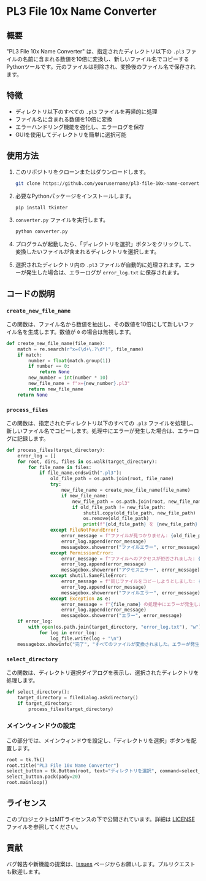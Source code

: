 # PL3 File 10x Name Converter

## 概要

"PL3 File 10x Name Converter" は、指定されたディレクトリ以下の `.pl3` ファイルの名前に含まれる数値を10倍に変換し、新しいファイル名でコピーするPythonツールです。元のファイルは削除され、変換後のファイル名で保存されます。

## 特徴

- ディレクトリ以下のすべての `.pl3` ファイルを再帰的に処理
- ファイル名に含まれる数値を10倍に変換
- エラーハンドリング機能を強化し、エラーログを保存
- GUIを使用してディレクトリを簡単に選択可能

## 使用方法

1. このリポジトリをクローンまたはダウンロードします。

    ```bash
    git clone https://github.com/yourusername/pl3-file-10x-name-converter.git
    ```

2. 必要なPythonパッケージをインストールします。

    ```bash
    pip install tkinter
    ```

3. `converter.py` ファイルを実行します。

    ```bash
    python converter.py
    ```

4. プログラムが起動したら、「ディレクトリを選択」ボタンをクリックして、変換したいファイルが含まれるディレクトリを選択します。

5. 選択されたディレクトリ内の `.pl3` ファイルが自動的に処理されます。エラーが発生した場合は、エラーログが `error_log.txt` に保存されます。

## コードの説明

### `create_new_file_name`

この関数は、ファイル名から数値を抽出し、その数値を10倍にして新しいファイル名を生成します。数値が `0` の場合は無視します。

```python
def create_new_file_name(file_name):
    match = re.search(r"x=(\d+\.?\d*)", file_name)
    if match:
        number = float(match.group(1))
        if number == 0:
            return None
        new_number = int(number * 10)
        new_file_name = f"x={new_number}.pl3"
        return new_file_name
    return None
```

### `process_files`

この関数は、指定されたディレクトリ以下のすべての `.pl3` ファイルを処理し、新しいファイル名でコピーします。処理中にエラーが発生した場合は、エラーログに記録します。

```python
def process_files(target_directory):
    error_log = []
    for root, dirs, files in os.walk(target_directory):
        for file_name in files:
            if file_name.endswith(".pl3"):
                old_file_path = os.path.join(root, file_name)
                try:
                    new_file_name = create_new_file_name(file_name)
                    if new_file_name:
                        new_file_path = os.path.join(root, new_file_name)
                        if old_file_path != new_file_path:
                            shutil.copy(old_file_path, new_file_path)
                            os.remove(old_file_path)
                            print(f"{old_file_path} を {new_file_path} に変換しました。")
                except FileNotFoundError:
                    error_message = f"ファイルが見つかりません: {old_file_path}"
                    error_log.append(error_message)
                    messagebox.showerror("ファイルエラー", error_message)
                except PermissionError:
                    error_message = f"ファイルへのアクセスが拒否されました: {old_file_path}"
                    error_log.append(error_message)
                    messagebox.showerror("アクセスエラー", error_message)
                except shutil.SameFileError:
                    error_message = f"同じファイルをコピーしようとしました: {old_file_path}"
                    error_log.append(error_message)
                    messagebox.showerror("ファイルエラー", error_message)
                except Exception as e:
                    error_message = f"{file_name} の処理中にエラーが発生しました: {str(e)}"
                    error_log.append(error_message)
                    messagebox.showerror("エラー", error_message)
    if error_log:
        with open(os.path.join(target_directory, "error_log.txt"), "w") as log_file:
            for log in error_log:
                log_file.write(log + "\n")
    messagebox.showinfo("完了", "すべてのファイルが変換されました。エラーが発生した場合は、error_log.txt を確認してください。")
```

### `select_directory`

この関数は、ディレクトリ選択ダイアログを表示し、選択されたディレクトリを処理します。

```python
def select_directory():
    target_directory = filedialog.askdirectory()
    if target_directory:
        process_files(target_directory)
```

### メインウィンドウの設定

この部分では、メインウィンドウを設定し、「ディレクトリを選択」ボタンを配置します。

```python
root = tk.Tk()
root.title("PL3 File 10x Name Converter")
select_button = tk.Button(root, text="ディレクトリを選択", command=select_directory)
select_button.pack(pady=20)
root.mainloop()
```

## ライセンス

このプロジェクトはMITライセンスの下で公開されています。詳細は [LICENSE](LICENSE) ファイルを参照してください。

## 貢献

バグ報告や新機能の提案は、[Issues](https://github.com/yourusername/pl3-file-10x-name-converter/issues) ページからお願いします。プルリクエストも歓迎します。
```
